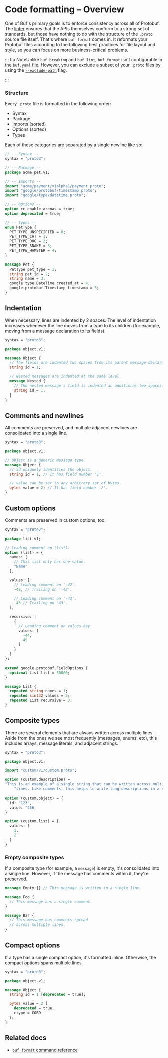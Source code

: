 # Code formatting – Overview

One of Buf's primary goals is to enforce consistency across all of Protobuf. The [linter](../../lint/overview/) ensures that the APIs themselves conform to a strong set of standards, but those have nothing to do with the structure of the `.proto` source file itself. That's where `buf format` comes in. It reformats your Protobuf files according to the following best practices for file layout and style, so you can focus on more business-critical problems.

::: tip NoteUnlike `buf breaking` and `buf lint`, `buf format` isn't configurable in the `buf.yaml` file. However, you can exclude a subset of your `.proto` files by using the [`--exclude-path`](../../reference/cli/buf/format/#exclude-path) flag.

:::

### Structure

Every `.proto` file is formatted in the following order:

- Syntax
- Package
- Imports (sorted)
- Options (sorted)
- Types

Each of these categories are separated by a single newline like so:

```protobuf
// -- Syntax --
syntax = "proto3";

// -- Package --
package acme.pet.v1;

// -- Imports --
import "acme/payment/v1alpha1/payment.proto";
import "google/protobuf/timestamp.proto";
import "google/type/datetime.proto";

// -- Options --
option cc_enable_arenas = true;
option deprecated = true;

// -- Types --
enum PetType {
  PET_TYPE_UNSPECIFIED = 0;
  PET_TYPE_CAT = 1;
  PET_TYPE_DOG = 2;
  PET_TYPE_SNAKE = 3;
  PET_TYPE_HAMSTER = 4;
}

message Pet {
  PetType pet_type = 1;
  string pet_id = 2;
  string name = 3;
  google.type.DateTime created_at = 4;
  google.protobuf.Timestamp timestamp = 5;
}
```

## Indentation

When necessary, lines are indented by 2 spaces. The level of indentation increases whenever the line moves from a type to its children (for example, moving from a message declaration to its fields).

```protobuf
syntax = "proto3";

package object.v1;

message Object {
  // The fields are indented two spaces from its parent message declaration.
  string id = 1;

  // Nested messages are indented at the same level.
  message Nested {
    // The nested message's field is indented an additional two spaces.
    string id = 1;
  }
}
```

## Comments and newlines

All comments are preserved, and multiple adjacent newlines are consolidated into a single line.

```protobuf
syntax = "proto3";

package object.v1;

// Object is a generic message type.
message Object {
  // id uniquely identifies the object.
  string id = 1; // It has field number '1'.

  // value can be set to any arbitrary set of bytes.
  bytes value = 2; // It has field number '2'.
}
```

## Custom options

Comments are preserved in custom options, too.

```protobuf
syntax = "proto2";

package list.v1;

// Leading comment on (list).
option (list) = {
  names: [
    // This list only has one value.
    "Name"
  ],

  values: [
    // Leading comment on '-42'.
    -42, // Trailing on '-42'.

    // Leading comment on '-43'.
    -43 // Trailing on '43'.
  ],

  recursive: [
    {
      // Leading comment on values key.
      values: [
        -44,
        45
      ]
    }
  ]
};

extend google.protobuf.FieldOptions {
  optional List list = 80000;
}

message List {
  repeated string names = 1;
  repeated sint32 values = 2;
  repeated List recursive = 3;
}
```

## Composite types

There are several elements that are always written across multiple lines. Aside from the ones we see most frequently (messages, enums, etc), this includes arrays, message literals, and adjacent strings.

```protobuf
syntax = "proto3";

package object.v1;

import "custom/v1/custom.proto";

option (custom.description) =
"This is an example of a single string that can be written across multiple"
    "lines. Like comments, this helps to write long descriptions in a single string."

option (custom.object) = {
  id: "123",
  value: "456
}

option (custom.list) = {
  values: [
    1,
    2
  ]
}
```

### Empty composite types

If a composite type (for example, a `message`) is empty, it's consolidated into a single line. However, if the message has comments within it, they're preserved.

```protobuf
message Empty {} // This message is written in a single line.

message Foo {
  // This message has a single comment.
}

message Bar {
  // This message has comments spread
  // across multiple lines.
}
```

## Compact options

If a type has a single compact option, it's formatted inline. Otherwise, the compact options spans multiple lines.

```protobuf
syntax = "proto3";

package object.v1;

message Object {
  string id = 1 [deprecated = true];

  bytes value = 2 [
    deprecated = true,
    ctype = CORD
  ];
}
```

## Related docs

- [`buf format` command reference](../../reference/cli/buf/format/)
